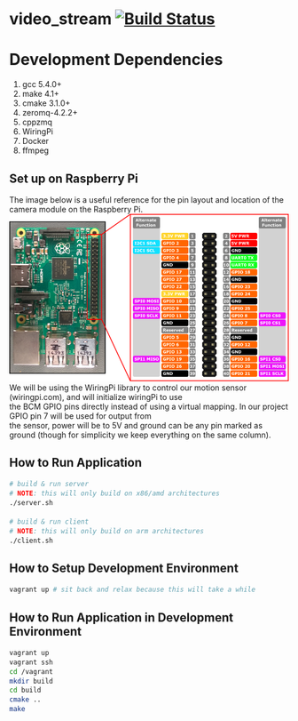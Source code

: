 # video_stream [![Build Status](https://travis-ci.org/moorem27/video_stream.svg?branch=development)](https://travis-ci.org/moorem27/video_stream)

# Development Dependencies
1. gcc 5.4.0+
2. make 4.1+
3. cmake 3.1.0+
4. zeromq-4.2.2+
5. cppzmq
6. WiringPi
7. Docker
8. ffmpeg
  
## Set up on Raspberry Pi
The image below is a useful reference for the pin layout and location of the camera module on the Raspberry Pi.  
![](images/rp_pinout.png?raw=true)    
We will be using the WiringPi library to control our motion sensor (wiringpi.com), and will initialize wiringPi to use  
the BCM GPIO pins directly instead of using a virtual mapping. In our project GPIO pin 7 will be used for output from  
the sensor, power will be to 5V and ground can be any pin marked as ground (though for simplicity we keep everything on the same column). 

## How to Run Application
```bash
# build & run server
# NOTE: this will only build on x86/amd architectures
./server.sh

# build & run client
# NOTE: this will only build on arm architectures
./client.sh
```

## How to Setup Development Environment
```bash
vagrant up # sit back and relax because this will take a while
```
## How to Run Application in Development Environment
```bash
vagrant up
vagrant ssh
cd /vagrant
mkdir build
cd build
cmake ..
make
```
